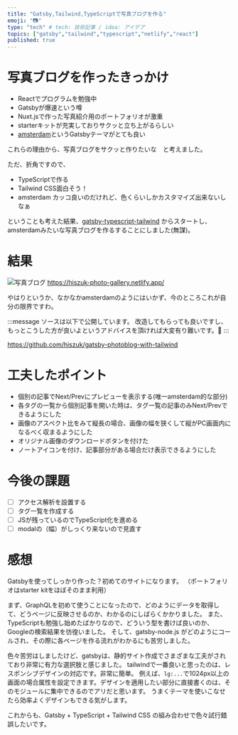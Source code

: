 ```yaml
---
title: "Gatsby,Tailwind,TypeScriptで写真ブログを作る"
emoji: "📷"
type: "tech" # tech: 技術記事 / idea: アイデア
topics: ["gatsby","tailwind","typescript","netlify","react"]
published: true
---
```

# 写真ブログを作ったきっかけ

- Reactでプログラムを勉強中
- Gatsbyが爆速という噂
- Nuxt.jsで作った写真紹介用のポートフォリオが激重
- starterキットが充実しておりサクッと立ち上がるらしい
- [amsterdam](https://amsterdam.netlify.app/)というGatsbyテーマがとても良い

これらの理由から、写真ブログをサクッと作りたいな　と考えました。

ただ、折角ですので、
- TypeScriptで作る
- Tailwind CSS面白そう！
- amsterdam カッコ良いのだけれど、色くらいしかカスタマイズ出来ないしなぁ

ということも考えた結果、[gatsby-typescript-tailwind](https://www.gatsbyjs.com/starters/impulse/gatsby-typescript-tailwind/) からスタートし、amsterdamみたいな写真ブログを作るすることにしました(無謀)。

# 結果

![写真ブログ](https://storage.googleapis.com/zenn-user-upload/4zxspmbv3q638ozzg0dfy1me519d)
https://hiszuk-photo-gallery.netlify.app/

やはりというか、なかなかamsterdamのようにはいかず、今のところこれが自分の限界ですわ。

:::message
ソースは以下で公開しています。
改造してもらっても良いですし、もっとこうした方が良いよというアドバイスを頂ければ大変有り難いです。🙏
:::

https://github.com/hiszuk/gatsby-photoblog-with-tailwind

# 工夫したポイント

- 個別の記事でNext/Prevにプレビューを表示する(唯一amsterdam的な部分)
- 各タグの一覧から個別記事を開いた時は、タグ一覧の記事のみNext/Prevできるようにした
- 画像のアスペクト比をみて縦長の場合、画像の幅を狭くして縦がPC画面内になるべく収まるようにした
- オリジナル画像のダウンロードボタンを付けた
- ノートアイコンを付け、記事部分がある場合だけ表示できるようにした

# 今後の課題

- [ ] アクセス解析を設置する
- [ ] タグ一覧を作成する
- [ ] JSが残っているのでTypeScript化を進める
- [ ] modalの（幅）がしっくり来ないので見直す

# 感想

Gatsbyを使ってしっかり作った？初めてのサイトになります。
（ポートフォリオはstarter kitをほぼそのまま利用）

まず、GraphQLを初めて使うことになったので、どのようにデータを取得して、どうページに反映させるのか、わかるのにしばらくかかりました。
また、TypeScriptも勉強し始めたばかりなので、どういう型を書けば良いのか、Googleの検索結果を彷徨いました。
そして、gatsby-node.js がどのようにコールされ、その際に各ページを作る流れがわかるにも苦労しました。

色々苦労はしましたけど、gatsbyは、静的サイト作成でさまざまな工夫がされており非常に有力な選択肢と感じました。
tailwindで一番良いと思ったのは、レスポンシブデザインの対応です。非常に簡単。
例えば、`lg:...`で1024px以上の画面の場合属性を設定できます。デザインを適用したい部分に直接書くのは、そのモジュールに集中できるのでアリだと思います。
うまくテーマを使いこなせたら効率よくデザインもできる気がします。

これからも、Gatsby + TypeScript + Tailwind CSS の組み合わせで色々試行錯誤したいです。

